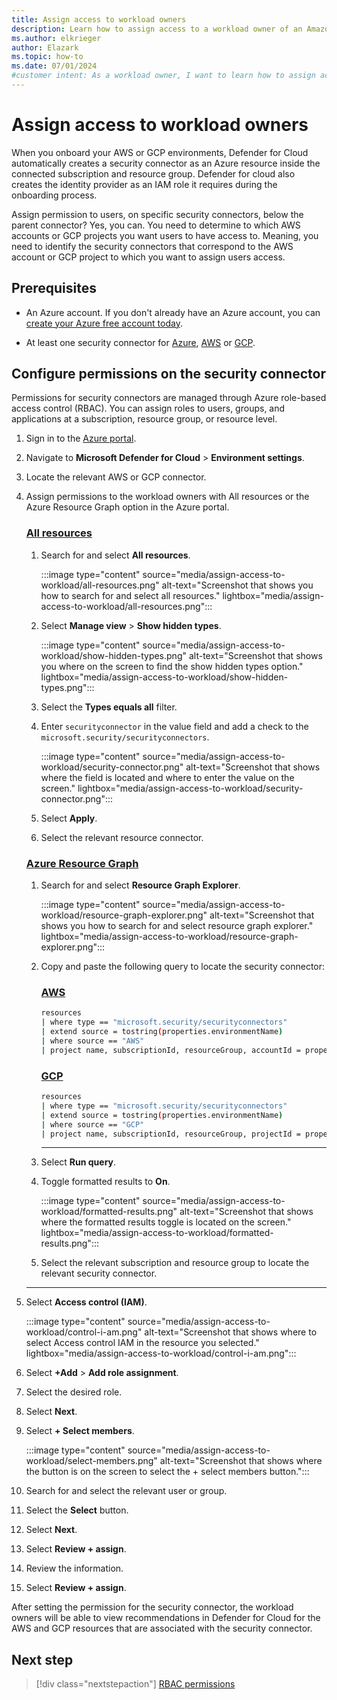 ```yaml
---
title: Assign access to workload owners
description: Learn how to assign access to a workload owner of an Amazon Web Service or Google Cloud Platform connector.
ms.author: elkrieger
author: Elazark
ms.topic: how-to
ms.date: 07/01/2024
#customer intent: As a workload owner, I want to learn how to assign access to my AWS or GCP connector so that I can view the suggested recommendations provided by Defender for Cloud.
---
```


# Assign access to workload owners

When you onboard your AWS or GCP environments, Defender for Cloud automatically creates a security connector as an Azure resource inside the connected subscription and resource group. Defender for cloud also creates the identity provider as an IAM role it requires during the onboarding process.

Assign permission to users, on specific security connectors, below the parent connector? Yes, you can. You need to determine to which AWS accounts or GCP projects you want users to have access to. Meaning, you need to identify the security connectors that correspond to the AWS account or GCP project to which you want to assign users access.

## Prerequisites

- An Azure account. If you don't already have an Azure account, you can [create your Azure free account today](https://azure.microsoft.com/free/).

- At least one security connector for [Azure](connect-azure-subscription.md), [AWS](quickstart-onboard-aws.md) or [GCP](quickstart-onboard-gcp.md).

## Configure permissions on the security connector

Permissions for security connectors are managed through Azure role-based access control (RBAC). You can assign roles to users, groups, and applications at a subscription, resource group, or resource level.

1. Sign in to the [Azure portal](https://portal.azure.com/).

1. Navigate to **Microsoft Defender for Cloud** > **Environment settings**.

1. Locate the relevant AWS or GCP connector.

1. Assign permissions to the workload owners with All resources or the Azure Resource Graph option in the Azure portal.

    ### [All resources](#tab/all-resources)

    1. Search for and select **All resources**.

        :::image type="content" source="media/assign-access-to-workload/all-resources.png" alt-text="Screenshot that shows you how to search for and select all resources." lightbox="media/assign-access-to-workload/all-resources.png":::

    1. Select **Manage view** > **Show hidden types**.

        :::image type="content" source="media/assign-access-to-workload/show-hidden-types.png" alt-text="Screenshot that shows you where on the screen to find the show hidden types option." lightbox="media/assign-access-to-workload/show-hidden-types.png":::

    1. Select the **Types equals all** filter.

    1. Enter `securityconnector` in the value field and add a check to the `microsoft.security/securityconnectors`.

        :::image type="content" source="media/assign-access-to-workload/security-connector.png" alt-text="Screenshot that shows where the field is located and where to enter the value on the screen." lightbox="media/assign-access-to-workload/security-connector.png":::

    1. Select **Apply**.

    1. Select the relevant resource connector.

    ### [Azure Resource Graph](#tab/azure-resource-graph)

    1. Search for and select **Resource Graph Explorer**.

        :::image type="content" source="media/assign-access-to-workload/resource-graph-explorer.png" alt-text="Screenshot that shows you how to search for and select resource graph explorer." lightbox="media/assign-access-to-workload/resource-graph-explorer.png":::

    1. Copy and paste the following query to locate the security connector:

        ### [AWS](#tab/aws)

        ```bash
        resources 
        | where type == "microsoft.security/securityconnectors" 
        | extend source = tostring(properties.environmentName)  
        | where source == "AWS" 
        | project name, subscriptionId, resourceGroup, accountId = properties.hierarchyIdentifier, cloud = properties.environmentName  
        ```

        ### [GCP](#tab/gcp)

        ```bash
        resources 
        | where type == "microsoft.security/securityconnectors" 
        | extend source = tostring(properties.environmentName)  
        | where source == "GCP" 
        | project name, subscriptionId, resourceGroup, projectId = properties.hierarchyIdentifier, cloud = properties.environmentName  
        ```

        ---

    1. Select **Run query**.

    1. Toggle formatted results to **On**.

        :::image type="content" source="media/assign-access-to-workload/formatted-results.png" alt-text="Screenshot that shows where the formatted results toggle is located on the screen." lightbox="media/assign-access-to-workload/formatted-results.png":::

    1. Select the relevant subscription and resource group to locate the relevant security connector.

    ---

1. Select **Access control (IAM)**.

    :::image type="content" source="media/assign-access-to-workload/control-i-am.png" alt-text="Screenshot that shows where to select Access control IAM in the resource you selected." lightbox="media/assign-access-to-workload/control-i-am.png":::

1. Select **+Add** > **Add role assignment**.

1. Select the desired role.

1. Select **Next**.

1. Select **+ Select members**.

    :::image type="content" source="media/assign-access-to-workload/select-members.png" alt-text="Screenshot that shows where the button is on the screen to select the + select members button.":::

1. Search for and select the relevant user or group.

1. Select the **Select** button.

1. Select **Next**.

1. Select **Review + assign**.

1. Review the information.

1. Select **Review + assign**.

After setting the permission for the security connector, the workload owners will be able to view recommendations in Defender for Cloud for the AWS and GCP resources that are associated with the security connector.

## Next step

> [!div class="nextstepaction"]
> [RBAC permissions](permissions.md)
